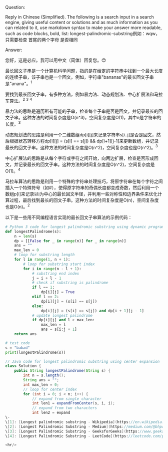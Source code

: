 Question:

Reply in Chinese (Simplified).
The following is a search input in a search engine, giving useful content or solutions and as much information as you can related to it, use markdown syntax to make your answer more readable, such as code blocks, bold, list:
longest-palindromic-substring例如：wqw，只需要检查 首尾的两个字母 是否相同

Answer:

您好，这是必应。我可以用中文（简体）回复您。😊

最长回文子串是一个计算机科学问题，指的是在给定的字符串中找到一个最大长度的连续子串，该子串也是一个回文。例如，字符串"bananas"的最长回文子串是"anana"。<sup>1</sup>

要找到最长回文子串，有多种方法，例如暴力法、动态规划法、中心扩展法和马拉车算法。<sup>2</sup> <sup>3</sup> <sup>4</sup>

暴力法的思路是遍历所有可能的子串，检查每个子串是否是回文，并记录最长的回文子串。这种方法的时间复杂度是O(n^3)，空间复杂度是O(1)，其中n是字符串的长度。<sup>3</sup>

动态规划法的思路是利用一个二维数组dp[i][j]来记录字符串s[i..j]是否是回文，然后根据状态转移方程dp[i][j] = (s[i] == s[j]) && dp[i+1][j-1]来更新数组，并记录最长的回文子串。这种方法的时间复杂度是O(n^2)，空间复杂度也是O(n^2)。<sup>3</sup>

中心扩展法的思路是从每个字符或字符之间开始，向两边扩展，检查是否形成回文，并记录最长的回文子串。这种方法的时间复杂度是O(n^2)，空间复杂度是O(1)。<sup>4</sup>

马拉车算法的思路是利用一个特殊的字符串处理技巧，将原字符串在每个字符之间插入一个特殊符号（如#），使得原字符串的奇偶长度都变成奇数，然后利用一个数组p[i]来记录以i为中心的最长回文半径，并利用一些对称性和边界条件来优化计算过程，最后找到最长的回文子串。这种方法的时间复杂度是O(n)，空间复杂度也是O(n)。<sup>2</sup>

以下是一些用不同编程语言实现的最长回文子串算法的示例代码：

```python
# Python 3 code for longest palindromic substring using dynamic programming
def longestPalindrome(s):
    n = len(s)
    dp = [[False for _ in range(n)] for _ in range(n)]
    ans = ""
    max_len = 0
    # loop for substring length
    for l in range(1, n + 1):
        # loop for substring start index
        for i in range(n - l + 1):
            # substring end index
            j = i + l - 1
            # check if substring is palindrome
            if l == 1:
                dp[i][j] = True
            elif l == 2:
                dp[i][j] = (s[i] == s[j])
            else:
                dp[i][j] = (s[i] == s[j]) and dp[i + 1][j - 1]
            # update longest palindrome
            if dp[i][j] and l > max_len:
                max_len = l
                ans = s[i:j + 1]
    return ans

# test code
s = "babad"
print(longestPalindrome(s))
```

```java
// Java code for longest palindromic substring using center expansion
class Solution {
    public String longestPalindrome(String s) {
        int n = s.length();
        String ans = "";
        int max_len = 0;
        // loop for center index
        for (int i = 0; i < n; i++) {
            // expand from single character
            int len1 = expandFromCenter(s, i, i);
            // expand from two characters
            int len2 = expand
\-
\[1]: [Longest palindromic substring - Wikipedia](https://en.wikipedia.org/wiki/Longest_palindromic_substring)
\[2]: [Longest Palindromic Substring - Medium](https://medium.com/@bhprtk/longest-palindromic-substring-a8190fab03ff)
\[3]: [Longest Palindromic Substring - GeeksforGeeks](https://www.geeksforgeeks.org/longest-palindromic-substring/)
\[4]: [Longest Palindromic Substring - LeetCode](https://leetcode.com/problems/longest-palindromic-substring/)

<hr/>

